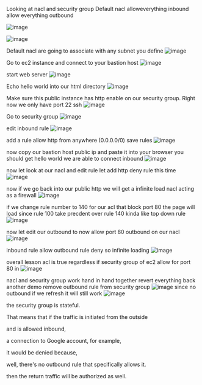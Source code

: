 Looking at nacl and security group
Default nacl
alloweverything  inbound allow everything outbound

![image](https://github.com/VietTheBarbarian/AWS-Security-Stuff/assets/56415307/adebdbf0-9a54-4de3-8f42-8bd7263c7bf4)

![image](https://github.com/VietTheBarbarian/AWS-Security-Stuff/assets/56415307/87cad317-d4d4-436f-8ba5-e6f1b6c31ad0)

Default nacl are going to associate with any subnet you define 
![image](https://github.com/VietTheBarbarian/AWS-Security-Stuff/assets/56415307/c62644c1-8f7c-4b81-a6cc-6934b8bea6e6)

Go to ec2 instance and connect to your bastion host
![image](https://github.com/VietTheBarbarian/AWS-Security-Stuff/assets/56415307/f7ace89f-2786-47b9-82f0-cacb8c5d53ea)

start web server 
![image](https://github.com/VietTheBarbarian/AWS-Security-Stuff/assets/56415307/b7060bfe-fc30-4a6a-8a7d-d910b25d2c2c)

Echo hello world into our html directory 
![image](https://github.com/VietTheBarbarian/AWS-Security-Stuff/assets/56415307/5eadb4b6-8f83-4c30-9250-1606411dc9b5)

Make sure this public instance has http enable on our security group. Right now we only have port 22 ssh
![image](https://github.com/VietTheBarbarian/AWS-Security-Stuff/assets/56415307/43a68779-4e94-4c5a-b6fa-7d8ef0858f1e)

Go to security group
![image](https://github.com/VietTheBarbarian/AWS-Security-Stuff/assets/56415307/8a40619c-f17d-4295-baa3-1e0ab7c6d585)

edit inbound rule
![image](https://github.com/VietTheBarbarian/AWS-Security-Stuff/assets/56415307/8155de95-79fa-4880-9d4e-64282912d0be)

add a rule
allow http from anywhere (0.0.0.0/0)
save rules
![image](https://github.com/VietTheBarbarian/AWS-Security-Stuff/assets/56415307/a3671f18-ba1f-49f5-b2e5-740e14d29b67)

now copy our bastion host public ip and paste it into your browser 
you should get hello world 
we are able to connect inbound
![image](https://github.com/VietTheBarbarian/AWS-Security-Stuff/assets/56415307/c03af641-67b9-4780-8bb7-05f5117d7fe1)

now let look at our nacl and edit rule
let add http deny rule this time
![image](https://github.com/VietTheBarbarian/AWS-Security-Stuff/assets/56415307/2a922269-eeac-4ab8-b75e-a82021e0a39d)

now if we go back into our public http we will get a infinite load 
nacl acting as a firewall
![image](https://github.com/VietTheBarbarian/AWS-Security-Stuff/assets/56415307/3551fc01-3891-453e-a74d-be5064495c85)

if we change rule number to 140 for our acl that block port 80 
the page will load
since rule 100 take precdent over rule 140 kinda like top down rule
![image](https://github.com/VietTheBarbarian/AWS-Security-Stuff/assets/56415307/2c914a91-5e78-45f0-99e9-9078a5218008)

now let edit our outbound to now allow port 80 outbound on our nacl
![image](https://github.com/VietTheBarbarian/AWS-Security-Stuff/assets/56415307/23246f0e-4070-47ab-80f8-f1bcfa4b74d4)

inbound rule allow outbound rule deny
so infinite loading 
![image](https://github.com/VietTheBarbarian/AWS-Security-Stuff/assets/56415307/46f0ed23-6199-4816-9450-1a3e2b597fcd)

overall lesson acl is true regardless if security group of ec2 allow for port 80 in
![image](https://github.com/VietTheBarbarian/AWS-Security-Stuff/assets/56415307/d694a4f3-1874-45a5-8a4a-9435f9529ca2)

nacl and security group work hand in hand together
revert everything back 
another demo
remove outbound rule from security group 
![image](https://github.com/VietTheBarbarian/AWS-Security-Stuff/assets/56415307/1a021b58-9da8-4ba1-a276-8040235c3150)
since no outbound if we refresh it will still work
![image](https://github.com/VietTheBarbarian/AWS-Security-Stuff/assets/56415307/d03328e0-4f30-473d-abd3-995278514106)

the security group is stateful.

That means that if the traffic is initiated from the outside

and is allowed inbound,

a connection to Google account, for example,

it would be denied because,

well, there's no outbound rule that specifically allows it.

then the return traffic will be authorized as well.
